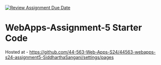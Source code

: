 [![Review Assignment Due Date](https://classroom.github.com/assets/deadline-readme-button-24ddc0f5d75046c5622901739e7c5dd533143b0c8e959d652212380cedb1ea36.svg)](https://classroom.github.com/a/5u0mb8O1)
# WebApps-Assignment-5 Starter Code
Hosted at - https://github.com/44-563-Web-Apps-S24/44563-webapps-s24-assignment5-SiddharthaSangani/settings/pages
